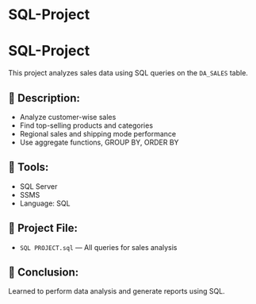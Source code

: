 # SQL-Project
# SQL-Project

This project analyzes sales data using SQL queries on the `DA_SALES` table.

## 📌 Description:
- Analyze customer-wise sales
- Find top-selling products and categories
- Regional sales and shipping mode performance
- Use aggregate functions, GROUP BY, ORDER BY

## 📌 Tools:
- SQL Server
- SSMS
- Language: SQL

## 📌 Project File:
- `SQL PROJECT.sql` — All queries for sales analysis

## 📌 Conclusion:
Learned to perform data analysis and generate reports using SQL.

